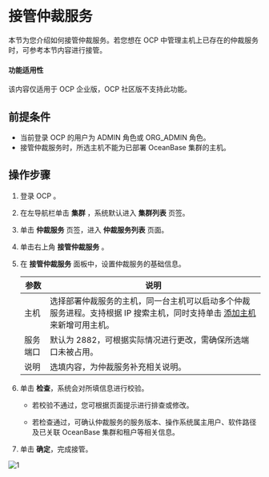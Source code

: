 # 接管仲裁服务

本节为您介绍如何接管仲裁服务。若您想在 OCP 中管理主机上已存在的仲裁服务时，可参考本节内容进行接管。

<main id="notice" type='notice'>
<h4>功能适用性</h4>
<p>该内容仅适用于 OCP 企业版，OCP 社区版不支持此功能。</p>
</main>

## 前提条件

* 当前登录 OCP 的用户为 ADMIN 角色或 ORG_ADMIN 角色。
* 接管仲裁服务时，所选主机不能为已部署 OceanBase 集群的主机。

## 操作步骤

1. 登录 OCP 。

2. 在左导航栏单击 **集群** ，系统默认进入 **集群列表** 页签。

3. 单击 **仲裁服务** 页签，进入 **仲裁服务列表** 页面。

4. 单击右上角 **接管仲裁服务** 。

5. 在 **接管仲裁服务** 面板中，设置仲裁服务的基础信息。

    |  参数   |   说明   |
    |---------|----------|
    | 主机   |  选择部署仲裁服务的主机，同一台主机可以启动多个仲裁服务进程。支持根据 IP 搜索主机，同时支持单击 [添加主机](../../850.host-features/200.add-a-host.md) 来新增可用主机。   |
    | 服务端口   |  默认为 2882，可根据实际情况进行更改，需确保所选端口未被占用。   |
    | 说明   |  选填内容，为仲裁服务补充相关说明。   |

6. 单击 **检查**，系统会对所填信息进行校验。

    * 若校验不通过，您可根据页面提示进行排查或修改。

    * 若检查通过，可确认仲裁服务的服务版本、操作系统属主用户、软件路径及已关联 OceanBase 集群和租户等相关信息。

7. 单击 **确定**，完成接管。

![1](https://obbusiness-private.oss-cn-shanghai.aliyuncs.com/doc/img/ocp/422/%E6%8E%A5%E7%AE%A1%E4%BB%B2%E8%A3%81%E6%9C%8D%E5%8A%A1%E6%88%90%E5%8A%9F.png)
